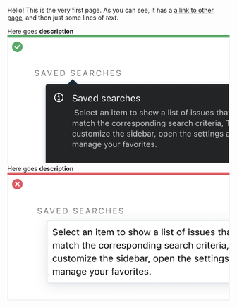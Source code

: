 [//]: # (title: Welcome to Ring UI)

Hello! This is the very first page. 
As you can see, it has a [a link to other page](Components.md), and then just some lines of _text_.

<media-gallery>
    <media title="Picture">
        <media-description>Here goes <b>description</b></media-description>
        <img src="Tooltip_Do.png" alt="browse"/>
    </media>
    <media title="Video">
        <media-description>Here goes <b>description</b></media-description>
        <img src="Tooltip_Dont.png" alt="browse"/>
    </media>
</media-gallery>